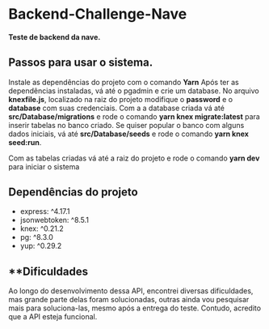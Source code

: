# Backend-Challenge-Nave
#### Teste de backend da nave.

## Passos para usar o sistema.
Instale as dependências do projeto com o comando **Yarn**
Após ter as dependências instaladas, vá até o pgadmin e crie um database.
No arquivo **knexfile.js**, localizado na raiz do projeto
modifique o **password** e o **database** com suas credenciais.
Com a a database criada vá até **src/Database/migrations**
e rode o comando **yarn knex migrate:latest** para inserir tabelas
no banco criado.
Se quiser popular o banco com alguns dados iniciais, vá até **src/Database/seeds** e
rode o comando **yarn knex seed:run**.

Com as tabelas criadas vá até a raiz do projeto e rode o comando
**yarn dev** para iniciar o sistema

## **Dependências do projeto**

   * express: ^4.17.1
   * jsonwebtoken: ^8.5.1
   * knex: ^0.21.2
   * pg: ^8.3.0
   * yup: ^0.29.2

## **Dificuldades

Ao longo do desenvolvimento dessa API, encontrei diversas dificuldades,
mas grande parte delas foram solucionadas, outras ainda vou pesquisar mais
para soluciona-las, mesmo após a entrega do teste.
Contudo, acredito que a API esteja funcional.
